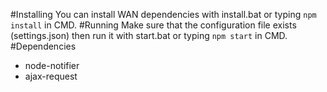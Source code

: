 #Installing
You can install WAN dependencies with install.bat or typing `npm install` in CMD.
#Running
Make sure that the configuration file exists (settings.json) then run it with start.bat or typing `npm start` in CMD.
#Dependencies
* node-notifier
* ajax-request

